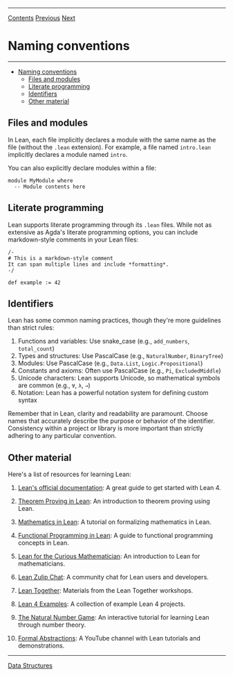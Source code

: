 ****
[Contents](contents.html)
[Previous](Lean.setup.html)
[Next](Lean.dataStructures.html)

# Naming conventions

****

- [Naming conventions](#naming-conventions)
  - [Files and modules](#files-and-modules)
  - [Literate programming](#literate-programming)
  - [Identifiers](#identifiers)
  - [Other material](#other-material)

## Files and modules

In Lean, each file implicitly declares a module with the same name as the file (without the `.lean` extension). For example, a file named `intro.lean` implicitly declares a module named `intro`.

You can also explicitly declare modules within a file:

```lean
module MyModule where
  -- Module contents here
```

## Literate programming

Lean supports literate programming through its `.lean` files. While not as extensive as Agda's literate programming options, you can include markdown-style comments in your Lean files:

```lean
/-
# This is a markdown-style comment
It can span multiple lines and include *formatting*.
-/

def example := 42
```

## Identifiers

Lean has some common naming practices, though they're more guidelines than strict rules:

1. Functions and variables: Use snake_case (e.g., `add_numbers`, `total_count`)
2. Types and structures: Use PascalCase (e.g., `NaturalNumber`, `BinaryTree`)
3. Modules: Use PascalCase (e.g., `Data.List`, `Logic.Propositional`)
4. Constants and axioms: Often use PascalCase (e.g., `Pi`, `ExcludedMiddle`)
5. Unicode characters: Lean supports Unicode, so mathematical symbols are common (e.g., `∀`, `λ`, `→`)
6. Notation: Lean has a powerful notation system for defining custom syntax

Remember that in Lean, clarity and readability are paramount. Choose names that accurately describe the purpose or behavior of the identifier. Consistency within a project or library is more important than strictly adhering to any particular convention.

## Other material

Here's a list of resources for learning Lean:

1. [Lean's official documentation](https://leanprover.github.io/lean4/doc/): A great guide to get started with Lean 4.

2. [Theorem Proving in Lean](https://leanprover.github.io/theorem_proving_in_lean4/): An introduction to theorem proving using Lean.

3. [Mathematics in Lean](https://leanprover-community.github.io/mathematics_in_lean/): A tutorial on formalizing mathematics in Lean.

4. [Functional Programming in Lean](https://leanprover.github.io/functional_programming_in_lean/): A guide to functional programming concepts in Lean.

5. [Lean for the Curious Mathematician](https://leanprover-community.github.io/lean-for-the-curious-mathematician-2023/): An introduction to Lean for mathematicians.

6. [Lean Zulip Chat](https://leanprover.zulipchat.com/): A community chat for Lean users and developers.

7. [Lean Together](https://leanprover-community.github.io/lt2021/): Materials from the Lean Together workshops.

8. [Lean 4 Examples](https://github.com/leanprover/lean4-samples): A collection of example Lean 4 projects.

9. [The Natural Number Game](https://www.ma.imperial.ac.uk/~buzzard/xena/natural_number_game/): An interactive tutorial for learning Lean through number theory.

10. [Formal Abstractions](https://www.youtube.com/c/FormalAbstractions): A YouTube channel with Lean tutorials and demonstrations.

****
[Data Structures](./Lean.dataStructures.html)
